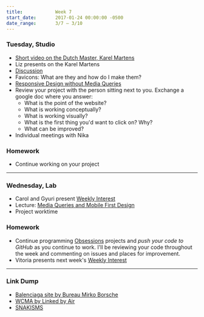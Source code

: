 ```yaml
---
title:            Week 7
start_date:       2017-01-24 00:00:00 -0500
date_range:       3/7 – 3/10
---
```


### Tuesday, Studio
- [Short video on the Dutch Master, Karel Martens](https://www.youtube.com/watch?v=CkZT7-Xn4C4)
- Liz presents on the Karel Martens
- [Discussion](https://docs.google.com/document/d/1u9YzlVlWybXNrVRZprGG2B2o1GPysWDT4bLZ5M9MyEw/edit?usp=sharing)
- Favicons: What are they and how do I make them?
- [Responsive Design without Media Queries](../assets/lectures/studio/responsive-intro.zip)
- Review your project with the person sitting next to you. Exchange a google doc where you answer:<br/>
    * What is the point of the website?
    * What is working conceptually?
    * What is working visually?
    * What is the first thing you'd want to click on? Why?
    * What can be improved?
- Individual meetings with Nika

### Homework

- Continue working on your project

---

### Wednesday, Lab

- Carol and Gyuri present [Weekly Interest](/projects/weekly_interest)
- Lecture: [Media Queries and Mobile First Design](/lectures/lab/media-queries-and-mobile-first-design)
- Project worktime

### Homework

- Continue programming [Obsessions](/projects/obsessions) projects and _push your code to GitHub_ as you continue to work. I'll be
  reviewing your code throughout the week and commenting on issues and places for improvement.
- Vitoria presents next week's [Weekly Interest](/projects/weekly_interest)

---

### Link Dump

- [Balenciaga site by Bureau Mirko Borsche](https://www.balenciaga.com/us/)
- [WCMA by Linked by Air](http://wcma.williams.edu/)
- [SNAKISMS](https://pippinbarr.github.io/SNAKISMS/)
